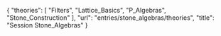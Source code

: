 {
    "theories": [
        "Filters",
        "Lattice_Basics",
        "P_Algebras",
        "Stone_Construction"
    ],
    "url": "entries/stone_algebras/theories",
    "title": "Session Stone_Algebras"
}
